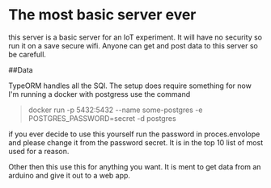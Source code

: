 # The most basic server ever

this server is a basic server for an IoT experiment. It will have no security so run it on a save secure wifi. Anyone can get and post data to this server so be carefull.

##Data 

TypeORM handles all the SQl. The setup does require something for now I'm running a docker with postgress use the command 

> docker run -p 5432:5432 --name some-postgres -e POSTGRES_PASSWORD=secret -d postgres  

if you ever decide to use this yourself run the password in proces.envolope and please change it from the password secret. It is in the top 10 list of most used for a reason. 

Other then this use this for anything you want. It is ment to get data from an arduino and give it out to a web app.
